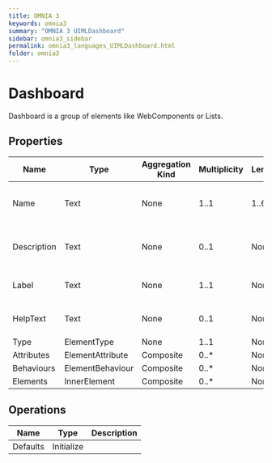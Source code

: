 ```yaml
---
title: OMNIA 3
keywords: omnia3
summary: "OMNIA 3 UIMLDashboard"
sidebar: omnia3_sidebar
permalink: omnia3_languages_UIMLDashboard.html
folder: omnia3
---
```


# Dashboard
Dashboard is a group of elements like WebComponents or Lists.
## Properties

| Name | Type | Aggregation Kind | Multiplicity | Length | Description |
| --------- | --------- | --------- | --------- | --------- | --------- |
| Name | Text | None | 1..1 | 1..64 | The name of the entity (unique identifier). |
| Description | Text | None | 0..1 | None | The textual explanation of the entities’ purpose. |
| Label | Text | None | 1..1 | None | Label to display in the application. |
| HelpText | Text | None | 0..1 | None | Text/annotation to help the user. |
| Type | ElementType | None | 1..1 | None |  |
| Attributes | ElementAttribute | Composite | 0..* | None |  |
| Behaviours | ElementBehaviour | Composite | 0..* | None |  |
| Elements | InnerElement | Composite | 0..* | None |  |

## Operations

| Name | Type | Description |
| --------- | --------- | --------- |
| Defaults | Initialize |  |

